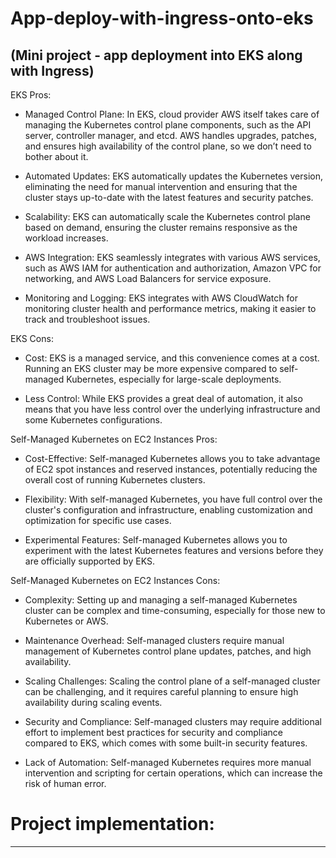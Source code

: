 # App-deploy-with-ingress-onto-eks
(Mini project - app deployment into EKS along with Ingress)
--------------------------------------------------------------------------------------------------------------------------------------
EKS Pros:
- Managed Control Plane: In EKS, cloud provider AWS itself takes care of managing the Kubernetes control plane components, such as the API server, controller manager, and etcd. AWS handles upgrades, patches, and ensures high availability of the control plane, so we don’t need to bother about it. 

- Automated Updates: EKS automatically updates the Kubernetes version, eliminating the need for manual intervention and ensuring that the cluster stays up-to-date with the latest features and security patches.

- Scalability: EKS can automatically scale the Kubernetes control plane based on demand, ensuring the cluster remains responsive as the workload increases.

- AWS Integration: EKS seamlessly integrates with various AWS services, such as AWS IAM for authentication and authorization, Amazon VPC for networking, and AWS Load Balancers for service exposure.

- Monitoring and Logging: EKS integrates with AWS CloudWatch for monitoring cluster health and performance metrics, making it easier to track and troubleshoot issues.

EKS Cons:
- Cost: EKS is a managed service, and this convenience comes at a cost. Running an EKS cluster may be more expensive compared to self-managed Kubernetes, especially for large-scale deployments.

- Less Control: While EKS provides a great deal of automation, it also means that you have less control over the underlying infrastructure and some Kubernetes configurations.

Self-Managed Kubernetes on EC2 Instances Pros:
- Cost-Effective: Self-managed Kubernetes allows you to take advantage of EC2 spot instances and reserved instances, potentially reducing the overall cost of running Kubernetes clusters.

- Flexibility: With self-managed Kubernetes, you have full control over the cluster's configuration and infrastructure, enabling customization and optimization for specific use cases.

- Experimental Features: Self-managed Kubernetes allows you to experiment with the latest Kubernetes features and versions before they are officially supported by EKS.

Self-Managed Kubernetes on EC2 Instances Cons:
- Complexity: Setting up and managing a self-managed Kubernetes cluster can be complex and time-consuming, especially for those new to Kubernetes or AWS.

- Maintenance Overhead: Self-managed clusters require manual management of Kubernetes control plane updates, patches, and high availability.

- Scaling Challenges: Scaling the control plane of a self-managed cluster can be challenging, and it requires careful planning to ensure high availability during scaling events.

- Security and Compliance: Self-managed clusters may require additional effort to implement best practices for security and compliance compared to EKS, which comes with some built-in security      features.

- Lack of Automation: Self-managed Kubernetes requires more manual intervention and scripting for certain operations, which can increase the risk of human error.

# Project implementation:
------------------------------------------------------------------------------------------------------------------------------------

